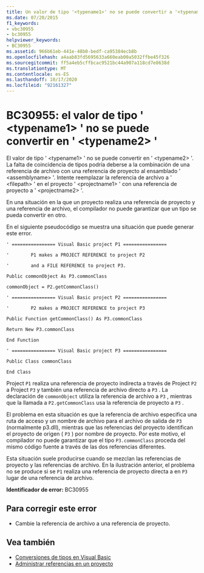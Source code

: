 ```yaml
---
title: Un valor de tipo '<typename1>' no se puede convertir a '<typename2>'
ms.date: 07/20/2015
f1_keywords:
- vbc30955
- bc30955
helpviewer_keywords:
- BC30955
ms.assetid: 966b61eb-441e-48b0-bedf-ca95384ecb8b
ms.openlocfilehash: a4aab83fd5695633a660eab00a5032ffbe45f326
ms.sourcegitcommit: ff5a4eb5cffbcac9521bc44a907a118cd7e8638d
ms.translationtype: MT
ms.contentlocale: es-ES
ms.lasthandoff: 10/17/2020
ms.locfileid: "92161327"
---
```

# <a name="bc30955-value-of-type-typename1-cannot-be-converted-to-typename2"></a>BC30955: el valor de tipo ' \<typename1> ' no se puede convertir en ' \<typename2> '

El valor de tipo ' \<typename1> ' no se puede convertir en ' \<typename2> '. La falta de coincidencia de tipos podría deberse a la combinación de una referencia de archivo con una referencia de proyecto al ensamblado ' \<assemblyname> '. Intente reemplazar la referencia de archivo a ' \<filepath> ' en el proyecto ' \<projectname1> ' con una referencia de proyecto a ' \<projectname2> '.

 En una situación en la que un proyecto realiza una referencia de proyecto y una referencia de archivo, el compilador no puede garantizar que un tipo se pueda convertir en otro.

 En el siguiente pseudocódigo se muestra una situación que puede generar este error.

 `' ================ Visual Basic project P1 ================`

 `'        P1 makes a PROJECT REFERENCE to project P2`

 `'        and a FILE REFERENCE to project P3.`

 `Public commonObject As P3.commonClass`

 `commonObject = P2.getCommonClass()`

 `' ================ Visual Basic project P2 ================`

 `'        P2 makes a PROJECT REFERENCE to project P3`

 `Public Function getCommonClass() As P3.commonClass`

 `Return New P3.commonClass`

 `End Function`

 `' ================ Visual Basic project P3 ================`

 `Public Class commonClass`

 `End Class`

 Project `P1` realiza una referencia de proyecto indirecta a través de Project `P2` a Project `P3` y también una referencia de archivo directo a `P3` . La declaración de `commonObject` utiliza la referencia de archivo a `P3` , mientras que la llamada a `P2.getCommonClass` usa la referencia de proyecto a `P3` .

 El problema en esta situación es que la referencia de archivo especifica una ruta de acceso y un nombre de archivo para el archivo de salida de `P3` (normalmente p3.dll), mientras que las referencias del proyecto identifican el proyecto de origen ( `P3` ) por nombre de proyecto. Por este motivo, el compilador no puede garantizar que el tipo `P3.commonClass` proceda del mismo código fuente a través de las dos referencias diferentes.

 Esta situación suele producirse cuando se mezclan las referencias de proyecto y las referencias de archivo. En la ilustración anterior, el problema no se produce si se `P1` realiza una referencia de proyecto directa a en `P3` lugar de una referencia de archivo.

 **Identificador de error:** BC30955

## <a name="to-correct-this-error"></a>Para corregir este error

- Cambie la referencia de archivo a una referencia de proyecto.

## <a name="see-also"></a>Vea también

- [Conversiones de tipos en Visual Basic](../../programming-guide/language-features/data-types/type-conversions.md)
- [Administrar referencias en un proyecto](/visualstudio/ide/managing-references-in-a-project)
